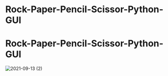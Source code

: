 ﻿# Rock-Paper-Pencil-Scissor-Python-GUI
# Rock-Paper-Pencil-Scissor-Python-GUI
![2021-09-13 (2)](https://user-images.githubusercontent.com/88131508/133028028-8496fb44-364b-4266-bd33-4e6d5d9c3c1b.png)
